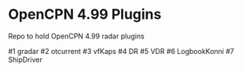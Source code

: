 # OpenCPN 4.99 Plugins
Repo to hold OpenCPN 4.99 radar plugins

#1 gradar
#2 otcurrent 
#3 vfKaps
#4 DR
#5 VDR
#6 LogbookKonni
#7 ShipDriver
